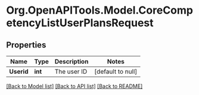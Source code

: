 # Org.OpenAPITools.Model.CoreCompetencyListUserPlansRequest

## Properties

Name | Type | Description | Notes
------------ | ------------- | ------------- | -------------
**Userid** | **int** | The user ID | [default to null]

[[Back to Model list]](../README.md#documentation-for-models) [[Back to API list]](../README.md#documentation-for-api-endpoints) [[Back to README]](../README.md)

